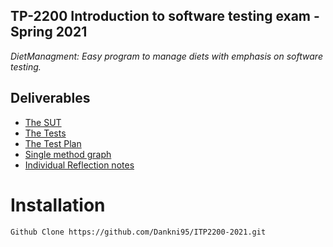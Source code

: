 
## TP-2200 Introduction to software testing exam - Spring 2021
_DietManagment: Easy program to manage diets with emphasis on software testing._

## Deliverables
* [The SUT](https://www.google.com)
* [The Tests](https://www.google.com)
* [The Test Plan](https://www.google.com)
* [Single method graph](https://www.google.com)
* [Individual Reflection notes](https://www.google.com)


# Installation
` Github Clone https://github.com/Dankni95/ITP2200-2021.git `
